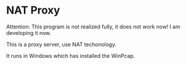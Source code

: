 NAT Proxy
=========
Attention: This program is not realized fully, it does not work now! I am developing it now.

This is a proxy server, use NAT techonology.

It runs in Windows which has installed the WinPcap.
